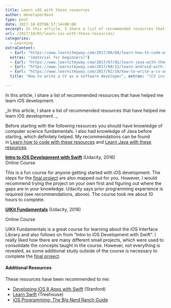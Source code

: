 ```yaml
---
title: Learn iOS with these resources
author: developerdavo
type: post
date: 2017-10-03T06:57:14+00:00
excerpt: In this article, I share a list of recommended resources that have helped me learn iOS development.
url: /2017/10/03/learn-ios-with-these-resources/
categories:
  - Learning
extraContent:
  - {url: "https://www.learnitmyway.com/2017/06/04/learn-how-to-code-with-these-resources/", title: "Learn how to code with these resources",
  extras: "(material for beginners)"}
  - {url: "https://www.learnitmyway.com/2017/07/02/learn-java-with-these-resources/", title: "Learn Java with these resources"}
  - {url: "https://www.learnitmyway.com/2017/08/12/learn-android-with-these-resources/", title: "Learn Android with these resources"}
  - {url: "https://www.learnitmyway.com/2017/02/18/how-to-write-a-cv-as-a-software-developer/", 
  title: "How to write a CV as a software developer", extras: "(CV included)"}

---
```

In this article, I share a list of recommended resources that have helped me learn iOS development.

<!--more--> 

_In this article, I share a list of recommended resources that have helped me learn iOS development. _

Before starting with the following resources you should have knowledge of computer science fundamentals. 
I also had knowledge of Java before starting, which definitely helped.
My recommendations can be found 
in <a href="https://learnitmyway.com/2017/06/04/learn-how-to-code-with-these-resources/" target="_blank" 
rel="noopener">Learn how to code with these resources</a>
and <a href="https://learnitmyway.com/2017/07/02/learn-java-with-these-resources/" target="_blank" 
rel="noopener">Learn Java with these resources</a>.

**<a href="https://www.udacity.com/course/intro-to-ios-app-development-with-swift--ud585" target="_blank" 
rel="noopener">Intro to iOS Development with Swift</a>** (Udacity, 2016)  
Online Course

This is a fun course for anyone getting started with iOS development. 
The steps for the <a href="https://github.com/DeveloperDavo/PitchPerfect" target="_blank" 
rel="noopener">final project</a> are also mapped out for you. 
However, I would recommend trying the project on your own first and figuring out where the gaps are in your knowledge. 
Udacity says prior programming experience is required (see recommendations, above). 
The course took me about 10 hours to complete.

**<a href="https://www.udacity.com/course/uikit-fundamentals--ud788" target="_blank" 
rel="noopener">UIKit Fundamentals</a>** (Udacity, 2016)
  
Online Course

UIKit Fundamentals is a great course for learning about the iOS Interface Library 
and also follows on from &#8220;Intro to iOS Development with Swift&#8221;. 
I really liked how there are many different small projects, 
which were used to consolidate the concepts taught in the course. 
However, not everything is revealed, as some additional study outside of the course is necessary to complete the 
<a href="https://github.com/DeveloperDavo/MemeMe" target="_blank" rel="noopener">final project</a>.

#### Additional Resources

These resources have been recommended to me:

  * <a href="https://itunes.apple.com/us/course/developing-ios-8-apps-swift/id961180099" target="_blank" 
  rel="noopener">Developing iOS 8 Apps with Swift</a> (Stanford)
  * <a href="https://teamtreehouse.com/tracks/learn-swift" target="_blank" 
  rel="noopener">Learn Swift</a> (Treehouse)
  * <a href="https://www.bignerdranch.com/books/ios-programming/" target="_blank" 
  rel="noopener">iOS Programming: The Big Nerd Ranch Guide</a>
